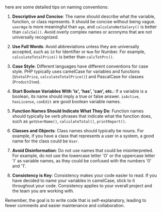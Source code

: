 here are some detailed tips on naming conventions:

1. **Descriptive and Concise**: The name should describe what the variable, function, or class represents. It should be concise without being vague. `userAge` is more meaningful than `age`, and `calculateNetSalary()` is better than `calcSal()`. Avoid overly complex names or acronyms that are not universally recognized.

2. **Use Full Words**: Avoid abbreviations unless they are universally accepted, such as `Id` for Identifier or `Num` for Number. For example, `calculateTotalPrice()` is better than `calcTotPrc()`.

3. **Case Style**: Different languages have different conventions for case style. PHP typically uses camelCase for variables and functions (`$totalPrice`, `calculateTotalPrice()`) and PascalCase for classes (`ProductItem`).

4. **Start Boolean Variables With 'is', 'has', 'can', etc.**: If a variable is a boolean, its name should imply a true or false answer. `isActive`, `hasLicense`, `canEdit` are good boolean variable names.

5. **Function Names Should Indicate What They Do**: Function names should typically be verb phrases that indicate what the function does, such as `getUserName()`, `calculateTotal()`, `printReport()`.

6. **Classes and Objects**: Class names should typically be nouns. For example, if you have a class that represents a user in a system, a good name for the class could be `User`.

7. **Avoid Disinformation**: Do not use names that could be misinterpreted. For example, do not use the lowercase letter 'O' or the uppercase letter 'I' as variable names, as they could be confused with the numbers '0' and '1'.

8. **Consistency is Key**: Consistency makes your code easier to read. If you have decided to name your variables in camelCase, stick to it throughout your code. Consistency applies to your overall project and the team you are working with.

Remember, the goal is to write code that is self-explanatory, leading to fewer comments and easier maintenance and collaboration.